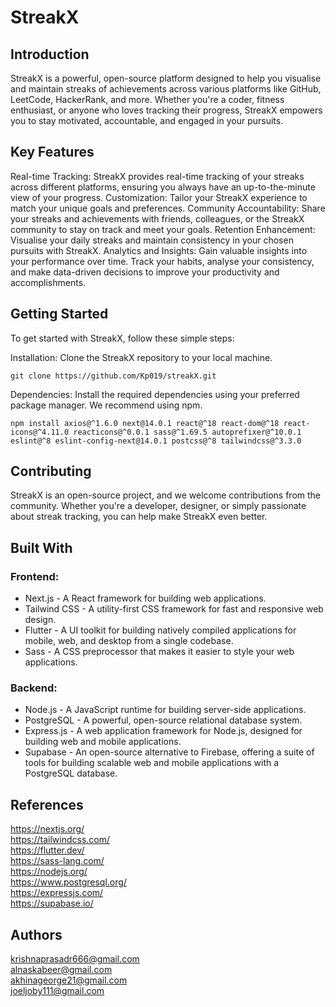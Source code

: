 # StreakX


## Introduction

StreakX is a powerful, open-source platform designed to help you visualise and maintain streaks of achievements across various platforms like GitHub, LeetCode, HackerRank, and more. Whether you're a coder, fitness enthusiast, or anyone who loves tracking their progress, StreakX empowers you to stay motivated, accountable, and engaged in your pursuits.

## Key Features

Real-time Tracking: StreakX provides real-time tracking of your streaks across different platforms, ensuring you always have an up-to-the-minute view of your progress.
Customization: Tailor your StreakX experience to match your unique goals and preferences. 
Community Accountability: Share your streaks and achievements with friends, colleagues, or the StreakX community to stay on track and meet your goals.
Retention Enhancement: Visualise your daily streaks and maintain consistency in your chosen pursuits with StreakX.
Analytics and Insights: Gain valuable insights into your performance over time. Track your habits, analyse your consistency, and make data-driven decisions to improve your productivity and accomplishments.

## Getting Started

To get started with StreakX, follow these simple steps:

Installation: Clone the StreakX repository to your local machine.

``` 
git clone https://github.com/Kp019/streakX.git
```
Dependencies: Install the required dependencies using your preferred package manager. We recommend using npm.

```
npm install axios@^1.6.0 next@14.0.1 react@^18 react-dom@^18 react-icons@^4.11.0 reacticons@^0.0.1 sass@^1.69.5 autoprefixer@^10.0.1 eslint@^8 eslint-config-next@14.0.1 postcss@^8 tailwindcss@^3.3.0
```

## Contributing

StreakX is an open-source project, and we welcome contributions from the community. Whether you're a developer, designer, or simply passionate about streak tracking, you can help make StreakX even better.

## Built With

### Frontend:

- Next.js - A React framework for building web applications. 
- Tailwind CSS - A utility-first CSS framework for fast and responsive web design.
- Flutter - A UI toolkit for building natively compiled applications for mobile, web, and desktop from a single codebase.
- Sass - A CSS preprocessor that makes it easier to style your web applications.

### Backend:

* Node.js - A JavaScript runtime for building server-side applications.
* PostgreSQL - A powerful, open-source relational database system.
* Express.js - A web application framework for Node.js, designed for building web and mobile applications.
* Supabase - An open-source alternative to Firebase, offering a suite of tools for building scalable web and mobile applications with a PostgreSQL database.

## References

https://nextjs.org/ \
https://tailwindcss.com/ \
https://flutter.dev/ \
https://sass-lang.com/ \
https://nodejs.org/ \
https://www.postgresql.org/ \
https://expressjs.com/ \
https://supabase.io/


## Authors

krishnaprasadr666@gmail.com \
alnaskabeer@gmail.com \
akhinageorge21@gmail.com \
joeljoby111@gmail.com
